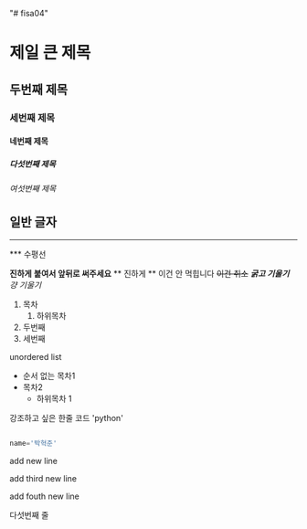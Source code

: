 "# fisa04" 
# 제일 큰 제목
## 두번째 제목
### 세번째 제목
#### 네번째 제목
##### 다섯번째 제목
###### 여섯번째 제목
일반 글자
---
<hr>
***
수평선

__진하게__
**붙여서 앞뒤로 써주세요**
** 진하게 ** 이건 안 먹힙니다
~~이건 취소~~
***굵고 기울기***
*걍 기울기*

1. 목차 
    1. 하위목차
2. 두번째
3. 세번째


unordered list
- 순서 없는 목차1
- 목차2
  - 하위목차 1
 
강조하고 싶은 한줄 코드 'python'

```python

name='박혁준'
```
  

add new line

add third new line

add fouth new line

다섯번째 줄
